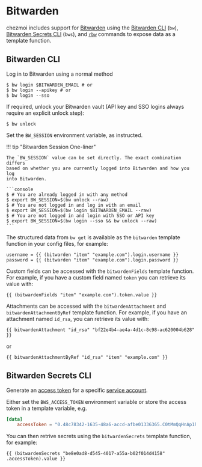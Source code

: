 # Bitwarden

chezmoi includes support for [Bitwarden](https://bitwarden.com/) using the
[Bitwarden CLI](https://bitwarden.com/help/cli) (`bw`), [Bitwarden
Secrets CLI](https://bitwarden.com/help/secrets-manager-cli/) (`bws`), and
[`rbw`](https://github.com/doy/rbw) commands to expose data as a template
function.

## Bitwarden CLI

Log in to Bitwarden using a normal method

```console
$ bw login $BITWARDEN_EMAIL # or
$ bw login --apikey # or
$ bw login --sso
```

If required, unlock your Bitwarden vault (API key and SSO logins always require
an explicit unlock step):

```console
$ bw unlock
```

Set the `BW_SESSION` environment variable, as instructed.

!!! tip "Bitwarden Session One-liner"

    The `BW_SESSION` value can be set directly. The exact combination differs
    based on whether you are currently logged into Bitwarden and how you log
    into Bitwarden.

    ```console
    $ # You are already logged in with any method
    $ export BW_SESSION=$(bw unlock --raw)
    $ # You are not logged in and log in with an email
    $ export BW_SESSION=$(bw login $BITWARDEN_EMAIL --raw)
    $ # You are not logged in and login with SSO or API key
    $ export BW_SESSION=$(bw login --sso && bw unlock --raw)
    ```

The structured data from `bw get` is available as the `bitwarden` template
function in your config files, for example:

```
username = {{ (bitwarden "item" "example.com").login.username }}
password = {{ (bitwarden "item" "example.com").login.password }}
```

Custom fields can be accessed with the `bitwardenFields` template function. For
example, if you have a custom field named `token` you can retrieve its value
with:

```
{{ (bitwardenFields "item" "example.com").token.value }}
```

Attachments can be accessed with the `bitwardenAttachment` and
`bitwardenAttachmentByRef` template function. For example, if you have an
attachment named `id_rsa`, you can retrieve its value with:

```
{{ bitwardenAttachment "id_rsa" "bf22e4b4-ae4a-4d1c-8c98-ac620004b628" }}
```

or

```
{{ bitwardenAttachmentByRef "id_rsa" "item" "example.com" }}
```

## Bitwarden Secrets CLI

Generate an [access token](https://bitwarden.com/help/access-tokens/) for a
specific [service account](https://bitwarden.com/help/service-accounts/).

Either set the `BWS_ACCESS_TOKEN` environment variable or store the access token
in a template variable, e.g.

```toml title="~/.config/chezmoi/chezmoi.toml"
[data]
    accessToken = "0.48c78342-1635-48a6-accd-afbe01336365.C0tMmQqHnAp1h0gL8bngprlPOYutt0:B3h5D+YgLvFiQhWkIq6Bow=="
```

You can then retrive secrets using the `bitwardenSecrets` template function, for
example:

```
{{ (bitwardenSecrets "be8e0ad8-d545-4017-a55a-b02f014d4158" .accessToken).value }}
```
